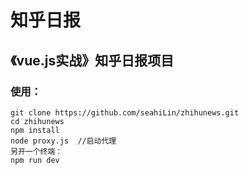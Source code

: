 # 知乎日报
## 《vue.js实战》知乎日报项目
### 使用： 
    git clone https://github.com/seahiLin/zhihunews.git
    cd zhihunews
    npm install
    node proxy.js  //启动代理
    另开一个终端：
    npm run dev  
